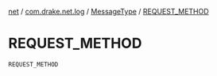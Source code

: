 [net](../../index.md) / [com.drake.net.log](../index.md) / [MessageType](index.md) / [REQUEST_METHOD](./-r-e-q-u-e-s-t_-m-e-t-h-o-d.md)

# REQUEST_METHOD

`REQUEST_METHOD`